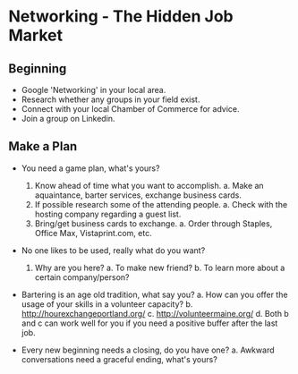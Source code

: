 <!-- TITLE: Networking -->
<!-- SUBTITLE: Its Important to Your Success -->

# Networking - The Hidden Job Market

## Beginning
- Google 'Networking' in your local area.
- Research whether any groups in your field exist.
- Connect with your local Chamber of Commerce for advice.
- Join a group on Linkedin.

## Make a Plan
- You need a game plan, what's yours?
  1.  Know ahead of time what you want to accomplish.
       a. Make an aquaintance, barter services, exchange business cards.
  2.  If possible research some of the attending people.
       a. Check with the hosting company regarding a guest list.
  3.  Bring/get business cards to exchange.
       a. Order through Staples, Office Max, Vistaprint.com, etc.
	
- No one likes to be used, really what do you want?
  1.  Why are  you here? 
				a. To  make new friend? 
				b. To learn more about a certain company/person?
- Bartering is an age old tradition, what say you?
				a. How can you offer the usage of your skills in a volunteer capacity?
				b. http://hourexchangeportland.org/
				c.  http://volunteermaine.org/ 
				d.  Both b and c can work well for you if you need a positive buffer after the last job.
- Every new beginning needs a closing, do you have one?
				a.  Awkward conversations need a graceful ending, what's yours?